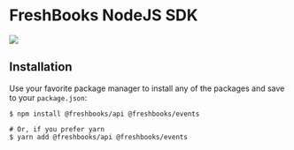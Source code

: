 #  FreshBooks NodeJS SDK

![](https://github.com/secretmissionsoftware/api-sdk/workflows/Node%20CI/badge.svg)

## Installation

Use your favorite package manager to install any of the packages and save to your `package.json`:

```shell
$ npm install @freshbooks/api @freshbooks/events

# Or, if you prefer yarn
$ yarn add @freshbooks/api @freshbooks/events
```
